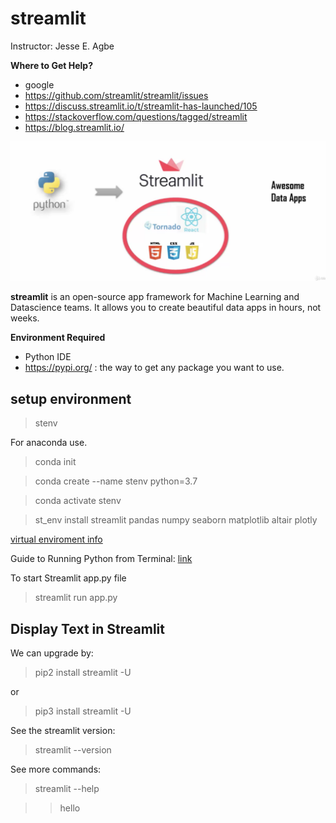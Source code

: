# streamlit

Instructor: Jesse E. Agbe

__Where to Get Help?__
* google
* https://github.com/streamlit/streamlit/issues
* https://discuss.streamlit.io/t/streamlit-has-launched/105
* https://stackoverflow.com/questions/tagged/streamlit
* https://blog.streamlit.io/

![Streamlit](https://raw.githubusercontent.com/StevTobs/streamlit/main/Screen%20Shot%202021-01-21%20at%2004.41.54.png)


__streamlit__ is an open-source app framework for Machine Learning and Datascience teams. It allows you to create beautiful data apps in hours, not weeks.

__Environment Required__
- Python IDE
- https://pypi.org/ : the way to get any package you want to use.

## setup environment 
> stenv

For anaconda use.

> conda init

> conda create --name stenv python=3.7

> conda activate stenv

> st_env install streamlit pandas numpy seaborn matplotlib altair plotly

[virtual enviroment info](https://uoa-eresearch.github.io/eresearch-cookbook/recipe/2014/11/20/conda/#:~:text=Activate%20your%20virtual%20environment.&text=To%20see%20a%20list%20of%20all%20your%20environments,the%20command%20conda%20info%20%2De%20.)

Guide to Running Python from Terminal: [link](https://cs.brown.edu/courses/csci0040/CS4_Python_Terminal_Guide.pdf)

To start Streamlit app.py file

> streamlit run app.py

## Display Text in Streamlit

We can upgrade by:

> pip2 install streamlit -U

or

> pip3 install streamlit -U

See the streamlit version:
> streamlit --version

See more commands:
> streamlit --help

>> hello
